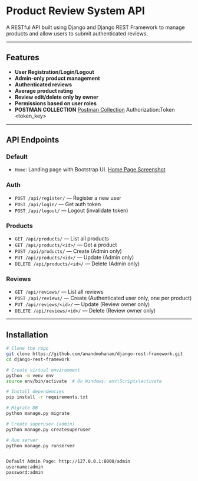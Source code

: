 # Product Review System API

A RESTful API built using Django and Django REST Framework to manage products and allow users to submit authenticated reviews.

---

## Features

- **User Registration/Login/Logout**
- **Admin-only product management**
- **Authenticated reviews**
- **Average product rating**
- **Review edit/delete only by owner**
- **Permissions based on user roles**
- **POSTMAN COLLECTION**
  [Postman Collection](postman_collection.json)
  Authorization:Token <token_key>

---

##  API Endpoints

### Default
- `Home`: Landing page with Bootstrap UI.
[Home Page Screenshot](index.png)

### Auth
- `POST /api/register/` — Register a new user
- `POST /api/login/` — Get auth token
- `POST /api/logout/` — Logout (invalidate token)

###  Products
- `GET /api/products/` — List all products
- `GET /api/products/<id>/` — Get a product
- `POST /api/products/` — Create (Admin only)
- `PUT /api/products/<id>/` — Update (Admin only)
- `DELETE /api/products/<id>/` — Delete (Admin only)

###  Reviews
- `GET /api/reviews/` — List all reviews
- `POST /api/reviews/` — Create (Authenticated user only, one per product)
- `PUT /api/reviews/<id>/` — Update (Review owner only)
- `DELETE /api/reviews/<id>/` — Delete (Review owner only)

---

##  Installation

```bash
# Clone the repo
git clone https://github.com/anandmohanam/django-rest-framework.git
cd django-rest-framework

# Create virtual environment
python -m venv env
source env/bin/activate  # On Windows: env\Scripts\activate

# Install dependencies
pip install -r requirements.txt

# Migrate DB
python manage.py migrate

# Create superuser (admin)
python manage.py createsuperuser

# Run server
python manage.py runserver


Default Admin Page: http://127.0.0.1:8000/admin
username:admin
password:admin
